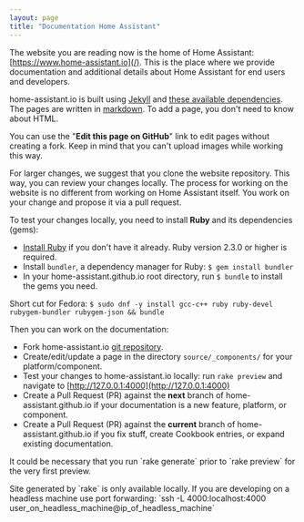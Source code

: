 ```yaml
---
layout: page
title: "Documentation Home Assistant"
---
```


The website you are reading now is the home of Home Assistant: [https://www.home-assistant.io](/). This is the place where we provide documentation and additional details about Home Assistant for end users and developers.

home-assistant.io is built using [Jekyll](http://github.com/mojombo/jekyll) and [these available dependencies](https://pages.github.com/versions/). The pages are written in [markdown](http://daringfireball.net/projects/markdown/). To add a page, you don't need to know about HTML.

You can use the "**Edit this page on GitHub**" link to edit pages without creating a fork. Keep in mind that you can't upload images while working this way.

For larger changes, we suggest that you clone the website repository. This way, you can review your changes locally. The process for working on the website is no different from working on Home Assistant itself. You work on your change and propose it via a pull request.

To test your changes locally, you need to install **Ruby** and its dependencies (gems):

- [Install Ruby](https://www.ruby-lang.org/en/documentation/installation/) if you don't have it already. Ruby version 2.3.0 or higher is required.
- Install `bundler`, a dependency manager for Ruby: `$ gem install bundler`
- In your home-assistant.github.io root directory, run `$ bundle` to install the gems you need.

Short cut for Fedora: `$ sudo dnf -y install gcc-c++ ruby ruby-devel rubygem-bundler rubygem-json && bundle`

Then you can work on the documentation:

- Fork home-assistant.io [git repository](https://github.com/home-assistant/home-assistant.github.io).
- Create/edit/update a page in the directory `source/_components/` for your platform/component.
- Test your changes to home-assistant.io locally: run `rake preview` and navigate to [http://127.0.0.1:4000](http://127.0.0.1:4000)
- Create a Pull Request (PR) against the **next** branch of home-assistant.github.io if your documentation is a new feature, platform, or component.
- Create a Pull Request (PR) against the **current** branch of home-assistant.github.io if you fix stuff, create Cookbook entries, or expand existing documentation.

<p class='note'>
It could be necessary that you run `rake generate` prior to `rake preview` for the very first preview.
</p>
<p class='note'>
Site generated by `rake` is only available locally. If you are developing on a headless machine use port forwarding:
`ssh -L 4000:localhost:4000 user_on_headless_machine@ip_of_headless_machine`
</p>


